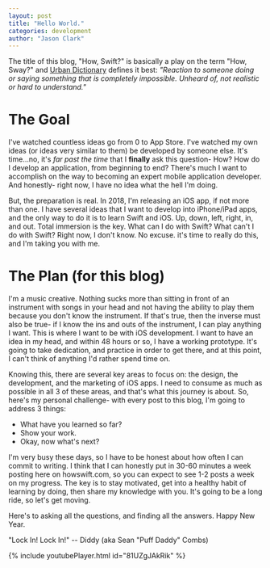 ```yaml
---
layout: post
title: "Hello World."
categories: development
author: "Jason Clark"
---
```


The title of this blog, "How, Swift?" is basically a play on the term "How, Sway?" and [Urban Dictionary](https://www.urbandictionary.com/define.php?term=How%20Sway%3F) defines it best: _"Reaction to someone doing or saying something that is completely impossible. Unheard of, not realistic or hard to understand."_  

<!-- more -->

# The Goal

I've watched countless ideas go from 0 to App Store. I've watched my own ideas (or ideas very similar to them) be developed by someone else. It's time...no, it's _far past the time_ that I **finally** ask this question- How? How do I develop an application, from beginning to end? There's much I want to accomplish on the way to becoming an expert mobile application developer. And honestly- right now, I have no idea what the hell I'm doing.

But, the preparation is real. In 2018, I'm releasing an iOS app, if not more than one. I have several ideas that I want to develop into iPhone/iPad apps, and the only way to do it is to learn Swift and iOS. Up, down, left, right, in, and out. Total immersion is the key. What can I do with Swift? What can't I do with Swift? Right now, I don't know. No excuse. it's time to really do this, and I'm taking you with me.

# The Plan (for this blog)

I'm a music creative. Nothing sucks more than sitting in front of an instrument with songs in your head and not having the ability to play them because you don't know the instrument. If that's true, then the inverse must also be true- if I know the ins and outs of the instrument, I can play anything I want. This is where I want to be with iOS development. I want to have an idea in my head, and within 48 hours or so, I have a working prototype. It's going to take dedication, and practice in order to get there, and at this point, I can't think of anything I'd rather spend time on.

Knowing this, there are several key areas to focus on: the design, the development, and the marketing of iOS apps. I need to consume as much as possible in all 3 of these areas, and that's what this journey is about. So, here's my personal challenge- with every post to this blog, I'm going to address 3 things:

- What have you learned so far?
- Show your work.
- Okay, now what's next?

I'm very busy these days, so I have to be honest about how often I can commit to writing. I think that I can honestly put in 30-60 minutes a week posting here on howswift.com, so you can expect to see 1-2 posts a week on my progress. The key is to stay motivated, get into a healthy habit of learning by doing, then share my knowledge with you. It's going to be a long ride, so let's get moving.

Here's to asking all the questions, and finding all the answers. Happy New Year.

"Lock In! Lock In!" -- Diddy (aka Sean "Puff Daddy" Combs)

{% include youtubePlayer.html id="81UZgJAkRik" %}
